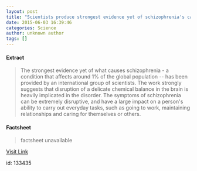```yaml
---
layout: post
title: "Scientists produce strongest evidence yet of schizophrenia's causes"
date: 2015-06-03 16:39:46
categories: Science
author: unknown author
tags: []
---
```



#### Extract
>The strongest evidence yet of what causes schizophrenia - a condition that affects around 1% of the global population -- has been provided by an international group of scientists. The work strongly suggests that disruption of a delicate chemical balance in the brain is heavily implicated in the disorder. The symptoms of schizophrenia can be extremely disruptive, and have a large impact on a person's ability to carry out everyday tasks, such as going to work, maintaining relationships and caring for themselves or others.

#### Factsheet
>factsheet unavailable

[Visit Link](http://www.sciencedaily.com/releases/2015/06/150603123946.htm)

id:  133435
